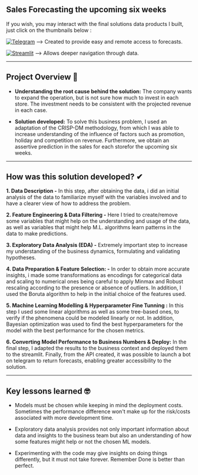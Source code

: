 ## Sales Forecasting the upcoming six weeks

If you wish, you may interact with the final solutions data products I built, just click on the thumbnails below :

[<img alt="Telegram" src="https://img.shields.io/badge/Telegram-2CA5E0?style=for-the-badge&logo=telegram&logoColor=white"/>](https://t.me/rossman_stores_bot) --> Created to provide easy and remote access to forecasts.

[<img alt="Streamlit" src="https://img.shields.io/badge/Streamlit-FF4B4B?style=for-the-badge&logo=Streamlit&logoColor=white"/>](https://rossmannforecast.herokuapp.com/) --> Allows deeper navigation through data.

-----

## Project Overview 🎯
* **Understanding the root cause behind the solution:**  The company wants to expand the operation, but is not sure how much to invest in each store. The investment needs to be consistent with the projected revenue in each case.


* **Solution developed:** To solve this business problem, I used an adaptation of the CRISP-DM methodology, from which I was able to increase understanding of the influence of factors such as promotion, holiday and competition on revenue. Furthermore, we obtain an assertive prediction in the sales for each storefor the upcoming
six weeks.

-----

## How was this solution developed? ✔

**1. Data Description -** In this step, after obtaining the data, i did an initial analysis of the data to familiarize myself with the variables involved and to have a clearer view of how to address the problem.


**2. Feature Engineering & Data Filtering -** Here I tried to create/remove some variables that might help on the understanding and usage of the data, as well as variables that might help M.L. algorithms learn patterns in the data to make predictions.


**3. Exploratory Data Analysis (EDA) -** Extremely important step to increase my understanding of the business dynamics, formulating and validating hypotheses.


**4. Data Preparation & Feature Selection: -** In order to obtain more accurate insights, i made some transformations as encodings for categorical data and scaling to numerical ones being careful to apply Minmax and Robust rescaling according to the presence or absence of outliers. In addition, I used the Boruta algorithm to help in the initial choice of the features used.


**5. Machine Learning Modelling & Hyperparameter Fine Tunning :** In this step I used some linear algorithms as well as some tree-based ones, to verify if the phenomena could be modeled linearly or not. In addition, Bayesian optimization was used to find the best hyperparameters for the model with the best performance for the chosen metrics.


**6. Converting Model Performance to Business Numbers & Deploy:** In the final step, I adapted the results to the business context and deployed them to the streamlit. Finally, from the API created, it was possible to launch a bot on telegram to return forecasts, enabling greater accessibility to the solution.

-----

## Key lessons learned 🤓

*   Models must be chosen while keeping in mind the deployment costs. Sometimes the performance difference won't make up for the risk/costs associated with more development time.

*   Exploratory data analysis provides not only important information about data and insights to the business team but also an understanding of how some features might help or not the chosen ML models.

*   Experimenting with the code may give insights on doing things differently, but it must not take forever. Remember Done is better than perfect.



